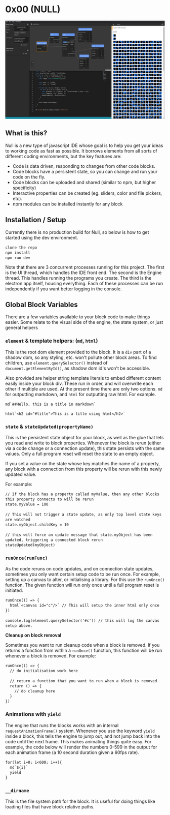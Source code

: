 # 0x00 (NULL)

![null screenshot](screenshot.png)

## What is this?

Null is a new type of javascript IDE whose goal is to help you get your ideas to working code as fast as possible. It borrows elements from all sorts of different coding environments, but the key features are:

- Code is data driven, responding to changes from other code blocks.
- Code blocks have a persistent state, so you can change and run your code on the fly.
- Code blocks can be uploaded and shared (similar to npm, but higher specificity)
- Interactive properties can be created (eg. sliders, color and file pickers, etc).
- npm modules can be installed instantly for any block

## Installation / Setup

Currently there is no production build for Null, so below is how to get started using the dev environment.

```
clone the repo
npm install
npm run dev
```

Note that there are 3 concurrent processes running for this project. The first is the UI thread, which handles the IDE front end. The second is the Engine thread. This handles running the programs you create. The third is the electron app itself, housing everything. Each of these processes can be run independently if you want better logging in the console.

## Global Block Variables

There are a few variables available to your block code to make things easier. Some relate to the visual side of the engine, the state system, or just general helpers

### `element` & template helpers: (`md`, `html`)

This is the root dom element provided to the block. It is a `div` part of a shadow dom, so any styling, etc. won't pollute other block areas. To find children, use `element.querySelector()` instead of `document.getElementById()`, as shadow dom id's won't be accessible.

Also provided are helper string template literals to embed different content easily inside your block div. These run in order, and will overwrite each other if multiple are used. At the present time there are only two options. `md` for outputting markdown, and `html` for outputting raw html. For example.

```
md`##Hello, this is a title in markdown`
```

```
html`<h2 id="#title">This is a title using html</h2>`
```

### `state` & `stateUpdated(propertyName)`

This is the persistent state object for your block, as well as the glue that lets you read and write to block properties. Whenever the block is rerun (either via a code change or a connection update), this state persists with the same values. Only a full program reset will reset the state to an empty object.

If you set a value on the state whose key matches the name of a property, any block with a connection from this property will be rerun with this newly updated value.

For example:

```
// If the block has a property called myValue, then any other blocks this property connects to will be rerun
state.myValue = 100

// This will not trigger a state update, as only top level state keys are watched
state.myObject.childKey = 10

// this will force an update message that state.myObject has been updated, triggering a connected block rerun
stateUpdated(myObject)
```

### `runOnce(runFunc)`

As the code reruns on code updates, and on connection state updates, sometimes you only want certain setup code to be run once. For example, setting up a canvas to alter, or initialising a library. For this use the `runOnce()` function. The given function will run only once until a full program reset is initiated.

```
runOnce(() => {
  html`<canvas id="c"/>` // This will setup the inner html only once
})

console.log(element.querySelector('#c')) // this will log the canvas setup above.
```

**Cleanup on block removal**

Sometimes you want to run cleanup code when a block is removed. If you returns a function from within a `runOnce()` function, this function will be run whenever a block is removed. For example:

```
runOnce(() => {
  // do initialisation work here

  // return a function that you want to run when a block is removed
  return () => {
    // do cleanup here
  }
})
```

### Animations with `yield`

The engine that runs the blocks works with an internal `requestAnimationFrame()` system. Whenever you use the keyword `yield` inside a block, this tells the engine to jump out, and not jump back into the code until the next frame. This makes animating things quite easy. For example, the code below will render the numbers 0-599 in the output for each animation frame (a 10 second duration given a 60fps rate).

```
for(let i=0; i<600; i++){
  md`${i}`
  yield
}
```

### `__dirname`

This is the file system path for the block. It is useful for doing things like loading files that have block relative paths.
